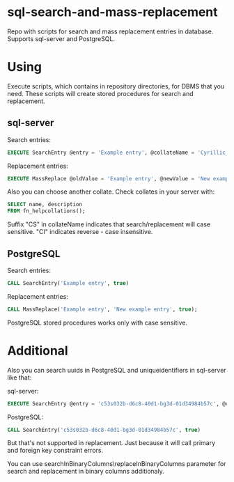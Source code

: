 # sql-search-and-mass-replacement
Repo with scripts for search and mass replacement entries in database. Supports sql-server and PostgreSQL.

# Using
Execute scripts, which contains in repository directories, for DBMS that you need. These scripts will create stored procedures for search and replacement.

## sql-server

Search entries:
```sql
EXECUTE SearchEntry @entry = 'Example entry', @collateName = 'Cyrillic_General_CS_AS', @searchInBinaryColumns = 1
```
Replacement entries:
```sql
EXECUTE MassReplace @oldValue = 'Example entry', @newValue = 'New example entry', @collateName = 'Cyrillic_General_CS_AS', @replaceInBinaryColumns = 1
```
Also you can choose another collate. Check collates in your server with:
```sql
SELECT name, description
FROM fn_helpcollations();
```
Suffix "CS" in collateName indicates that search/replacement will case sensitive. "CI" indicates reverse - case insensitive.


## PostgreSQL

Search entries:
```sql
CALL SearchEntry('Example entry', true)
```

Replacement entries:
```sql
CALL MassReplace('Example entry', 'New example entry', true);
```
PostgreSQL stored procedures works only with case sensitive.

# Additional
Also you can search uuids in PostgreSQL and uniqueidentifiers in sql-server like that:

sql-server:
```sql
EXECUTE SearchEntry @entry = 'c53s032b-d6c8-40d1-bg3d-01d34984b57c', @collateName = 'Cyrillic_General_CI_AS', @searchInBinaryColumns = 1
```

PostgreSQL:
```sql
CALL SearchEntry('c53s032b-d6c8-40d1-bg3d-01d34984b57c', true)
```
But that's not supported in replacement. Just because it will call primary and foreign key constraint errors.

You can use searchInBinaryColumns\replaceInBinaryColumns parameter for search and replacement in binary columns additionaly.
